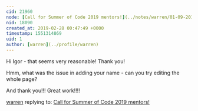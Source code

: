 ```yaml
---
cid: 21960
node: [Call for Summer of Code 2019 mentors!](../notes/warren/01-09-2019/call-for-summer-of-code-2019-mentors)
nid: 18090
created_at: 2019-02-28 00:47:49 +0000
timestamp: 1551314869
uid: 1
author: [warren](../profile/warren)
---
```


 Hi Igor - that seems very reasonable! Thank you!

Hmm, what was the issue in adding your name - can you try editing the whole page? 

And thank you!!! Great work!!!!

[warren](../profile/warren) replying to: [Call for Summer of Code 2019 mentors!](../notes/warren/01-09-2019/call-for-summer-of-code-2019-mentors)

